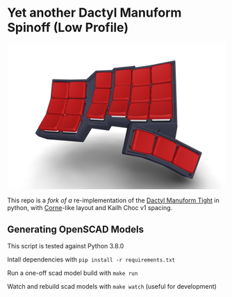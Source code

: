 # Yet another Dactyl Manuform Spinoff (Low Profile)

![Photo](left.png)

This repo is a _fork of a_ re-implementation of the [Dactyl Manuform Tight](https://github.com/okke-formsma/dactyl-manuform-tight) in python, with [Corne](https://github.com/foostan/crkbd)-like layout and Kailh Choc v1 spacing.


## Generating OpenSCAD Models

This script is tested against Python 3.8.0

Intall dependencies with `pip install -r requirements.txt`

Run a one-off scad model build with `make run`

Watch and rebuild scad models with `make watch` (useful for development)
